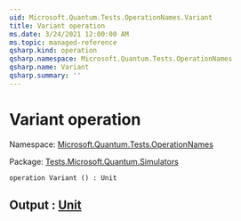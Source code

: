 ```yaml
---
uid: Microsoft.Quantum.Tests.OperationNames.Variant
title: Variant operation
ms.date: 3/24/2021 12:00:00 AM
ms.topic: managed-reference
qsharp.kind: operation
qsharp.namespace: Microsoft.Quantum.Tests.OperationNames
qsharp.name: Variant
qsharp.summary: ''
---
```


# Variant operation

Namespace: [Microsoft.Quantum.Tests.OperationNames](xref:Microsoft.Quantum.Tests.OperationNames)

Package: [Tests.Microsoft.Quantum.Simulators](https://nuget.org/packages/Tests.Microsoft.Quantum.Simulators)




```qsharp
operation Variant () : Unit
```


## Output : [Unit](xref:microsoft.quantum.lang-ref.unit)

